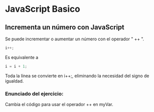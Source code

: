 # JavaScript Basico

## Incrementa un número con JavaScript
Se puede incrementar o aumentar un número con el operador " ++ ".

```javascript
i++;
```
Es equivalente a 
```javascript
i = i + 1;
```
Toda la línea se convierte en i++;, eliminando la necesidad del signo de igualdad.


### Enunciado del ejercicio:

Cambia el código para usar el operador ++ en myVar.